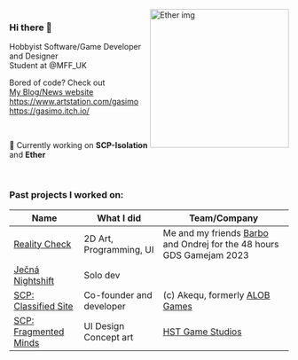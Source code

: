 <img align="right" src="https://gasimo.dev/media/img/Games/ether_thumb.png" alt="Ether img" height="250"/>




### Hi there 👋

Hobbyist Software/Game Developer and Designer
<br> 
Student at @MFF_UK

Bored of code? Check out <br> 
[My Blog/News website](https://gasimo.dev/) <br>
https://www.artstation.com/gasimo <br> 
https://gasimo.itch.io/

<br> 

🔭 Currently working on **SCP-Isolation** and **Ether**

<br>

### Past projects I worked on:

|Name             |What I did    |Team/Company            |
|--------------      |-----------    |------------|
|[Reality Check](https://gasimo.itch.io/reality-check) |2D Art, Programming, UI | Me and my friends [Barbo](https://github.com/barborik) and Ondrej for the 48 hours GDS Gamejam 2023 | 
|[Ječná Nightshift](https://gasimo.itch.io/nightshift)   |Solo dev    |         |
|[SCP: Classified Site](https://play.google.com/store/apps/details?id=com.ALOBGames.SCPClassifiedSite) |Co-founder and developer | (c) Akequ, formerly [ALOB Games](https://www.appbrain.com/dev/ALOB+Games/) |
|[SCP: Fragmented Minds](https://store.steampowered.com/app/1184790/SCP_Fragmented_Minds/) |UI Design Concept art | [HST Game Studios](https://www.hstgamestudios.com/) | 


<!--
**GasimoCodes/GasimoCodes** is a ✨ _special_ ✨ repository because its `README.md` (this file) appears on your GitHub profile.

Here are some ideas to get you started:

- 🔭 I’m currently working on ...
- 🌱 I’m currently learning ...
- 👯 I’m looking to collaborate on ...
- 🤔 I’m looking for help with ...
- 💬 Ask me about ...
- 📫 How to reach me: ...
- 😄 Pronouns: ...
- ⚡ Fun fact: ...
-->



